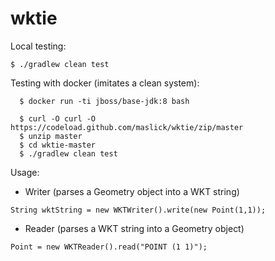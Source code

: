 # wktie

Local testing:
```
$ ./gradlew clean test
```

Testing with docker (imitates a clean system):
```
  $ docker run -ti jboss/base-jdk:8 bash
  
  $ curl -O curl -O https://codeload.github.com/maslick/wktie/zip/master
  $ unzip master
  $ cd wktie-master
  $ ./gradlew clean test
```

Usage:
- Writer (parses a Geometry object into a WKT string)
```
String wktString = new WKTWriter().write(new Point(1,1));
```

- Reader (parses a WKT string into a Geometry object)
```
Point = new WKTReader().read("POINT (1 1)");
```
